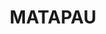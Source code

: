---
title: "MATAPAU"
image: /assets/img/works/matapau.jpg
category: "Games"
category_slug: "f-game"
type: "content"
published: true            
button_url: "https://meujogo.com"
---